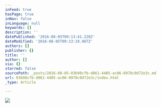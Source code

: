 ```yaml
---
inFeed: true
hasPage: true
inNav: false
inLanguage: null
keywords: []
description: ''
datePublished: '2016-08-05T09:13:41.220Z'
dateModified: '2016-08-05T09:13:19.987Z'
authors: []
publisher: {}
title: ''
author: []
via: {}
starred: false
sourcePath: _posts/2016-08-05-03b98cfb-d861-4405-ac06-0978c0d72e3c.md
url: 03b98cfb-d861-4405-ac06-0978c0d72e3c/index.html
_type: Article

---
```

![](https://the-grid-user-content.s3-us-west-2.amazonaws.com/5209885d-832f-4b9b-a7af-c105246f7889.jpg)
